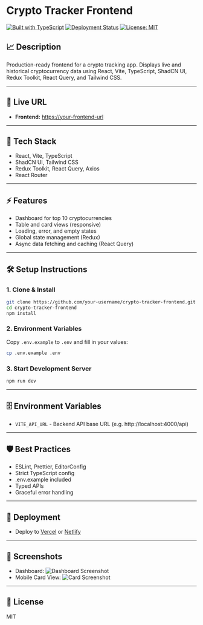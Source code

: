 # Crypto Tracker Frontend

[![Built with TypeScript](https://img.shields.io/badge/TypeScript-Strict-blue)](https://www.typescriptlang.org/)
[![Deployment Status](https://img.shields.io/badge/deployment-pending-lightgrey)]()
[![License: MIT](https://img.shields.io/badge/License-MIT-yellow.svg)](LICENSE)

## 📈 Description

Production-ready frontend for a crypto tracking app. Displays live and historical cryptocurrency data using React, Vite, TypeScript, ShadCN UI, Redux Toolkit, React Query, and Tailwind CSS.

---

## 🚀 Live URL

- **Frontend:** <https://your-frontend-url>

---

## 🧱 Tech Stack

- React, Vite, TypeScript
- ShadCN UI, Tailwind CSS
- Redux Toolkit, React Query, Axios
- React Router

---

## ⚡ Features

- Dashboard for top 10 cryptocurrencies
- Table and card views (responsive)
- Loading, error, and empty states
- Global state management (Redux)
- Async data fetching and caching (React Query)

---

## 🛠️ Setup Instructions

### 1. Clone & Install

```bash
git clone https://github.com/your-username/crypto-tracker-frontend.git
cd crypto-tracker-frontend
npm install
```

### 2. Environment Variables

Copy `.env.example` to `.env` and fill in your values:

```bash
cp .env.example .env
```

### 3. Start Development Server

```bash
npm run dev
```

---

## 🗄️ Environment Variables

- `VITE_API_URL` - Backend API base URL (e.g. http://localhost:4000/api)

---

## 🛡️ Best Practices

- ESLint, Prettier, EditorConfig
- Strict TypeScript config
- .env.example included
- Typed APIs
- Graceful error handling

---

## 🚀 Deployment

- Deploy to [Vercel](https://vercel.com) or [Netlify](https://netlify.com)

---

## 📸 Screenshots

- Dashboard: ![Dashboard Screenshot](./screenshots/dashboard.png)
- Mobile Card View: ![Card Screenshot](./screenshots/card.png)

---

## 📄 License

MIT
